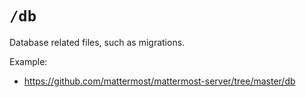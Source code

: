 # `/db`

Database related files, such as migrations.

Example:

* https://github.com/mattermost/mattermost-server/tree/master/db